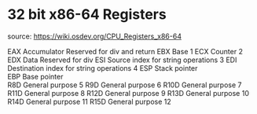 # 32 bit x86-64 Registers
source: https://wiki.osdev.org/CPU_Registers_x86-64

EAX     Accumulator                                     Reserved for div and return
EBX     Base                                            1
ECX     Counter                                         2
EDX     Data                                            Reserved for div
ESI     Source index for string operations              3
EDI     Destination index for string operations         4
ESP     Stack pointer                                   
EBP     Base pointer                                    
R8D     General purpose                                 5
R9D     General purpose                                 6
R10D    General purpose                                 7
R11D    General purpose                                 8
R12D    General purpose                                 9
R13D    General purpose                                 10
R14D    General purpose                                 11
R15D    General purpose                                 12
